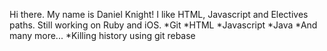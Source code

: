Hi there.  My name is Daniel Knight!
I like HTML, Javascript and Electives paths.  Still working on Ruby and iOS.
*Git
*HTML
*Javascript
*Java
*And many more...
*Killing history using git rebase
